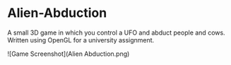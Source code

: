 # Alien-Abduction
A small 3D game in which you control a UFO and abduct people and cows. Written using OpenGL for a university assignment. 

![Game Screenshot](Alien Abduction.png)
